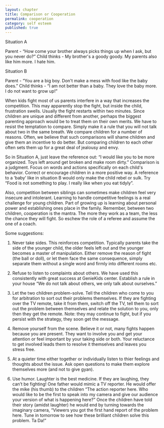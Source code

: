 ```yaml
---
layout: chapter
title: Comparison or Cooperation
permalink: cooperation
category: self esteem
published: true
---
```


Situation A

Parent - “How come your brother always picks things up when I ask, but you never do?” 
Child thinks - My brother's a goody goody. My parents also like him more. I hate him. 

Situation B

Parent -  “You are a big boy. Don't make a mess with food like the baby does.” 
Child thinks - “I am not better than a baby. They love the baby more. I do not want to grow up!”

When kids fight most of us parents interfere in a way that increases the competition. This may apparently stop the fight, but inside the child, frustration swells. Usually the fight restarts within two minutes. Since children are unique and different from another, perhaps the biggest parenting approach would be to treat them on their own merits. We have to resist the temptation to compare. Simply make it a rule that you will not talk about two in the same breath. We compare children for a number of reasons. Often, we believe that such comparisons will shame children and give them an incentive to do better. But comparing children to each other often sets them up for a great deal of jealousy and envy.

So in Situation A, just leave the reference out: “I would like you to be more organized. Toys left around get broken and make room dirty.” Comparison is a judgment. Focus on words and actions specifically on each child's behavior. Correct or encourage children in a more positive way. A reference to a ‘baby’ like in situation B would only make the child rebel or sulk. Try “Food is not something to play. I really like when you eat tidyly”.

Also, competition between siblings can sometimes make children feel very insecure and intolerant. Learning to handle competitive feelings is a real challenge for young children. Part of growing up is learning about personal power and establishing ones place in the family. Remember, between two children, cooperation is the mantra. The more they work as a team, the less the chance they will fight. So eschew the role of a referee and assume the one of a coach.

Some suggestions:

1. Never take sides. This reinforces competition. Typically parents take the side of the younger child, the older feels left out and the younger becomes a master of manipulation. Either remove the reason of fight (the ball or doll), or let them face the same consequence, simply separate them without a single word and firmly into different rooms etc.

2. Refuse to listen to complaints about others. We have used this consistently with great success at GenieKids center. Establish a rule in your house “We do not talk about others, we only talk about ourselves.”

3. Let the two children problem-solve. Tell the children who come to you for arbitration to sort out their problems themselves. If they are fighting over the TV remote, take it from them, switch off the TV, tell them to sort out the problem between themselves and relate the solution to you, only then they get the remote. Note: they may continue to fight, but if you persist with the strategy, they soon get the message.

4. Remove yourself from the scene. Believe it or not, many fights happen because you are present. They want to involve you and get your attention or feel important by your taking side or both. Your reluctance to get involved leads them to resolve it themselves and leaves you stress free.

5. At a quieter time either together or individually listen to thier feelings and thoughts about the issue. Ask open questions to make them explore themselves more (and not to give gyan). 

6. Use humor. Laughter is the best medicine. If they are laughing, they can’t be fighting! One father would mimic a TV reporter. He would offer the mike (his thumb) to the children “The action reporter here. Who would like to be the first to speak into my camera and give our audience your version of what is happening here?” Once the children have told their story (amidst laughter) he would end by turning towards the imaginary camera, “Viewers you got the first hand report of the problem here. Tune in tomorrow to see how these brilliant children solve this problem. Ta Da!”